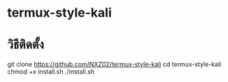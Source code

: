 # termux-style-kali
# วิธีติดตั้ง
 git clone https://github.com/NXZ02/termux-style-kali
 cd termux-style-kali
 chmod +x install.sh
 ./install.sh
